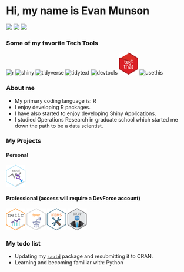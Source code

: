 # Hi, my name is Evan Munson

[<img height="30" src="https://img.shields.io/badge/twitter-%231DA1F2.svg?&style=for-the-badge&logo=twitter&logoColor=white" />][twitter]
[<img height="30" src="https://img.shields.io/badge/linkedin-blue.svg?&style=for-the-badge&logo=linkedin&logoColor=white" />][LinkedIn]
[<img height="30" src="https://img.shields.io/badge/orcid-green.svg?&style=for-the-badge&logo=orcid&logoColor=white" />][ORCID ID]

### Some of my favorite Tech Tools

<p align="left">
<img src="https://cran.r-project.org/Rlogo.svg" alt="r" width="60" height="60"/> 
<img src="https://blog.efpsa.org/wp-content/uploads/2019/04/pic1-552x640.png" alt="shiny" height="60"/> 
<img src="https://www.tidyverse.org/images/hex-tidyverse.png" alt="tidyverse" height="60"/> 
<img src="https://raw.githubusercontent.com/juliasilge/tidytext/master/man/figures/tidytext.png" alt="tidytext" height="60"/> 
<img src="https://devtools.r-lib.org/reference/figures/logo.svg" alt="devtools" height="60"/> 
<img src="https://raw.githubusercontent.com/r-lib/testthat/master/man/figures/logo.png" alt="testthat" height="60"/> 
<img src="https://usethis.r-lib.org/reference/figures/logo.png" alt="usethis" height="60"/> 
</p>

### About me

* My primary coding language is:  R
* I enjoy developing R packages.
* I have also started to enjoy developing Shiny Applications.
* I studied Operations Research in graduate school which started me down the path to be a data scientist.

### My Projects

#### Personal

[<img height="60" src="https://raw.githubusercontent.com/evan-l-munson/saotd/update_package/man/hex_saotd.png" />][saotd]

#### Professional (access will require a DevForce account)

[<img height="60" src="www/hex_netic.png" />][netic]
[<img height="60" src="www/hex_fever.png" />][fever]
[<img height="60" src="www/hex_iFEMS.png" />][ifems]
[<img height="60" src="www/hex_SUIT.png" />][suit]

### My todo list

* Updating my [`saotd`](https://github.com/evan-l-munson/saotd) package and resubmitting it to CRAN.
* Learning and becoming familiar with:  Python

[twitter]: https://twitter.com/spot2ring
[linkedin]: https://www.linkedin.com/in/evan-munson-50033b61/
[ORCID ID]: http://orcid.org/0000-0002-9958-6800
[saotd]: https://github.com/evan-l-munson/saotd
[netic]: https://gitlab.devforce.disa.mil/netc-dsd/netic
[fever]: https://gitlab.devforce.disa.mil/netc-dsd/fever
[ifems]: https://gitlab.devforce.disa.mil/netc-dsd/ifems
[suit]: https://gitlab.devforce.disa.mil/netc-dsd/suit
